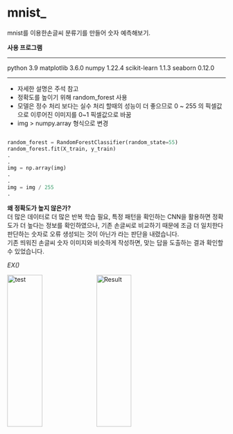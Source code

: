 # mnist_
mnist를 이용한손글씨 분류기를 만들어 숫자 예측해보기.

**사용 프로그램**
* * *
python                  3.9
matplotlib              3.6.0
numpy                   1.22.4
scikit-learn            1.1.3
seaborn                 0.12.0
* * * 

* 자세한 설명은 주석 참고 
* 정확도를 높이기 위해 random_forest 사용
* 모델은 정수 처리 보다는 실수 처리 할때의 성능이 더 좋으므로 0 ~ 255 의 픽셀값으로 이루어진 이미지를 0~1 픽셀값으로 바꿈
* img >  numpy.array 형식으로 변경

```python

random_forest = RandomForestClassifier(random_state=55)
random_forest.fit(X_train, y_train)
.
.
img = np.array(img)
.
.
img = img / 255
.
```


**왜 정확도가 높지 않은가?**    
더 많은 데이터로 더 많은 반복 학습 필요, 특정 패턴을 확인하는 CNN을 활용하면 정확도가 더 높다는 정보를 확인하였으나, 기존 손글씨로 비교하기 때문에 조금 더 일치한다 판단하는 숫자로 오류 생성되는 것이 아닌가 라는 판단을 내렸습니다.   
기존 띄워진 손글씨 숫자 이미지와 비슷하게 작성하면, 맞는 답을 도출하는 결과 확인할 수 있었습니다.

*EX()*

<img src="C:\Users\kyuro\OneDrive\문서\eugene\test.png" width="40%" height="30%" title="px(픽셀) 크기 설정" alt="test"></img>
<img src="C:\Users\kyuro\OneDrive\문서\eugene\result.png" width="40%" height="30%" title="px(픽셀) 크기 설정" alt="Result"></img>

